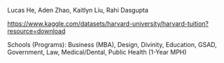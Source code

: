 Lucas He, Aden Zhao, Kaitlyn Liu, Rahi Dasgupta

https://www.kaggle.com/datasets/harvard-university/harvard-tuition?resource=download



Schools (Programs): Business (MBA), Design, Divinity, Education, GSAD, Government, Law, Medical/Dental, Public Health (1-Year MPH)
